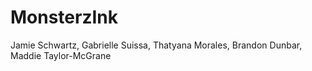 MonsterzInk
===========

Jamie Schwartz, Gabrielle Suissa, Thatyana Morales, Brandon Dunbar, Maddie Taylor-McGrane

